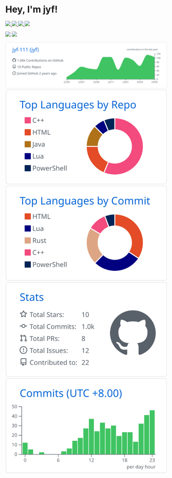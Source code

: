 <!-- ### Hi there 👋 -->

<!--
**jyf-111/jyf-111** is a ✨ _special_ ✨ repository because its `README.md` (this file) appears on your GitHub profile.

Here are some ideas to get you started:

- 🔭 I’m currently working on ...
- 🌱 I’m currently learning ...
- 👯 I’m looking to collaborate on ...
- 🤔 I’m looking for help with ...
- 💬 Ask me about ...
- 📫 How to reach me: ...
- 😄 Pronouns: ...
- ⚡ Fun fact: ...
-->

<h1 align="left">
  Hey, I'm jyf!
</h1>

<p align="left">
    <a href="https://neovim.io/"> <img src="https://img.shields.io/badge/neovim-%2357A143.svg?&style=for-the-badge&logo=neovim&logoColor=white"/> </a>
	<a href="https://github.com/Microsoft/Terminal/"> <img src="https://img.shields.io/badge/wt-%234d4d4d.svg?&style=for-the-badge&logo=windows-terminal&logoColor=white"/> </a>
    <a href=""> <img src="https://img.shields.io/badge/-win11-blue?style=for-the-badge&logo=windows"/> </a>
    <a href="https://www.archlinux.org/"> <img src="https://img.shields.io/badge/arch-%231793d1.svg?&style=for-the-badge&logo=arch-linux&logoColor=white"/> </a>
<p>

![](https://wakapi.dev/api/badge/jyf-111/interval:today?label=wakatime+today)
![](https://wakapi.dev/api/badge/jyf-111/jyf-111/interval:30_days?label=wakatime+last+30d)

![](profile-summary-card-output/github/0-profile-details.svg)
![](profile-summary-card-output/github/1-repos-per-language.svg)
![](profile-summary-card-output/github/2-most-commit-language.svg)
![](profile-summary-card-output/github/3-stats.svg)
![](profile-summary-card-output/github/4-productive-time.svg)
